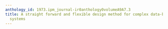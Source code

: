```yaml
---
anthology_id: 1973.ipm_journal-ir0anthology0volumeA9A7.3
title: A straight forward and flexible design method for complex data-base management
  systems
---
```

